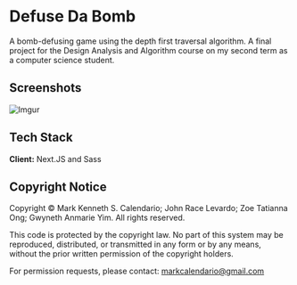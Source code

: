 # Defuse Da Bomb

A bomb-defusing game using the depth first traversal algorithm. A final project for the Design Analysis and Algorithm course on my second term as a computer science student.

## Screenshots

![Imgur](https://i.imgur.com/NQnXu23.png)

## Tech Stack

**Client:** Next.JS and Sass

## Copyright Notice

Copyright © Mark Kenneth S. Calendario; John Race Levardo; Zoe Tatianna Ong; Gwyneth Anmarie Yim. All rights reserved.

This code is protected by the copyright law. No part of this system may be reproduced, distributed, or transmitted in any form or by any means, without the prior written permission of the copyright holders.

For permission requests, please contact: markcalendario@gmail.com
